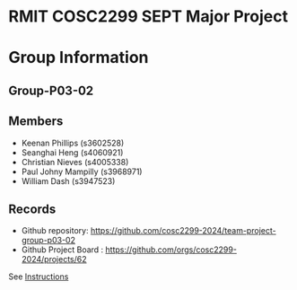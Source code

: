 
# RMIT COSC2299 SEPT Major Project

# Group Information

## Group-P03-02

## Members
* Keenan Phillips (s3602528)
* Seanghai Heng (s4060921)
* Christian Nieves (s4005338)
* Paul Johny Mampilly (s3968971)
* William Dash (s3947523)

## Records

* Github repository: https://github.com/cosc2299-2024/team-project-group-p03-02
* Github Project Board : https://github.com/orgs/cosc2299-2024/projects/62

See [Instructions](INSTRUCTIONS.md)
